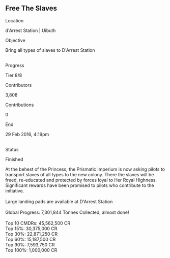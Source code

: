 ## Free The Slaves

Location

d\'Arrest Station \| Uibuth

Objective

Bring all types of slaves to D\'Arrest Station

\
Progress

Tier 8/8

Contributors

3,808

Contributions

0

End

29 Feb 2016, 4:19pm

\
Status

Finished

At the behest of the Princess, the Prismatic Imperium is now asking
pilots to transport slaves of all types to the new colony. There the
slaves will be freed, re-educated and protected by forces loyal to Her
Royal Highness. Significant rewards have been promised to pilots who
contribute to the initiative.\
\
Large landing pads are available at D\'Arrest Station\
\
Global Progress: 7,301,844 Tonnes Collected, almost done!\
\
Top 10 CMDRs: 45,562,500 CR\
Top 15%: 30,375,000 CR\
Top 30%: 22,871,250 CR\
Top 60%: 15,187,500 CR\
Top 90%: 7,593,750 CR\
Top 100%: 1,000,000 CR
